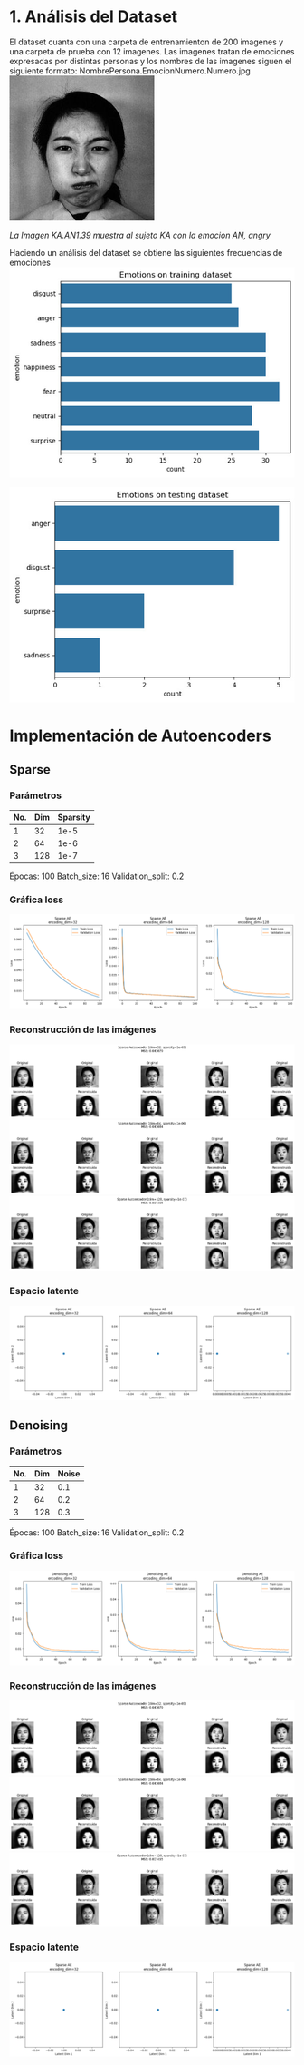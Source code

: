 # 1. Análisis del Dataset
El dataset cuanta con una carpeta de entrenamienton de 200 imagenes y una carpeta de prueba con 12 imagenes. Las imagenes tratan de emociones expresadas por distintas personas y los nombres de las imagenes siguen el siguiente formato: NombrePersona.EmocionNumero.Numero.jpg
![KA.AN1.39](Images\KA.AN1.39.jpg)

*La Imagen KA.AN1.39 muestra al sujeto KA con la emocion AN, angry*

Haciendo un análisis del dataset se obtiene las siguientes frecuencias de emociones
![Emotions_training](Images\Emotions_training.jpeg)

![Emotions_test](Images\Emotions_test.jpeg)

# Implementación de Autoencoders
## Sparse
### Parámetros

| No. | Dim | Sparsity |
|-----|-----|----------|
| 1   | 32  | 1e-5     |
| 2   | 64  | 1e-6     |
| 3   | 128 | 1e-7     |

Épocas: 100
Batch_size: 16
Validation_split: 0.2

### Gráfica loss
![Sparse_loss](Images\sparse_loss.png)

### Reconstrucción de las imágenes
![Sparse_Reconstruct1](Images\sparse_reconstruction_1.png)
![Sparse_Reconstruct2](Images\sparse_reconstruction_2.png)
![Sparse_Reconstruct3](Images\sparse_reconstruction_3.png)

### Espacio latente
![Sparse_Latent_Space](Images\sparse_latent_space.png)

## Denoising
### Parámetros

| No. | Dim | Noise   |
|-----|-----|---------|
| 1   | 32  | 0.1     |
| 2   | 64  | 0.2     |
| 3   | 128 | 0.3     |

Épocas: 100
Batch_size: 16
Validation_split: 0.2

### Gráfica loss
![Sparse_loss](Images\denoising_loss.png)

### Reconstrucción de las imágenes
![Sparse_Reconstruct1](Images\sparse_reconstruction_1.png)
![Sparse_Reconstruct2](Images\sparse_reconstruction_2.png)
![Sparse_Reconstruct3](Images\sparse_reconstruction_3.png)

### Espacio latente
![Sparse_Latent_Space](Images\sparse_latent_space.png)